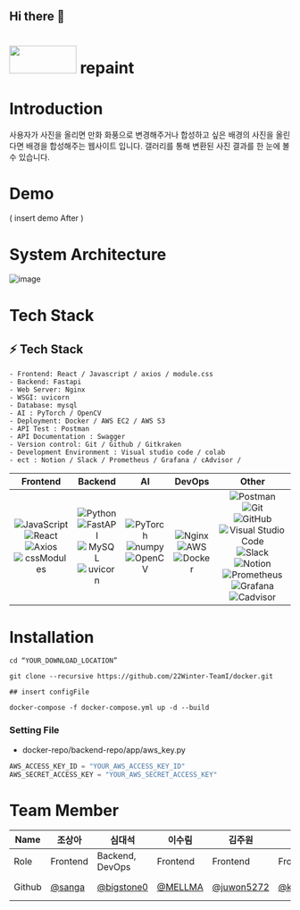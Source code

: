 ## Hi there 👋

<!--

**Here are some ideas to get you started:**

🙋‍♀️ A short introduction - what is your organization all about?
🌈 Contribution guidelines - how can the community get involved?
👩‍💻 Useful resources - where can the community find your docs? Is there anything else the community should know?
🍿 Fun facts - what does your team eat for breakfast?
🧙 Remember, you can do mighty things with the power of [Markdown](https://docs.github.com/github/writing-on-github/getting-started-with-writing-and-formatting-on-github/basic-writing-and-formatting-syntax)
-->
# <img style="width: 120px; height: 50px" src="https://user-images.githubusercontent.com/93627156/215498284-b1f31fb4-5a48-46b4-85b9-879688bd5ad7.png"/> repaint

# Introduction

사용자가 사진을 올리면 만화 화풍으로 변경해주거나 합성하고 싶은 배경의 사진을 올린다면 배경을 합성해주는 웹사이트 입니다.
갤러리를 통해 변환된 사진 결과를 한 눈에 볼 수 있습니다.
# Demo

( insert demo After )

# System Architecture

![image](https://user-images.githubusercontent.com/93627156/215693158-5abc63db-710a-4155-be51-f7a529c83e85.png)

# Tech Stack
## **:zap: Tech Stack**
```
- Frontend: React / Javascript / axios / module.css
- Backend: Fastapi 
- Web Server: Nginx
- WSGI: uvicorn
- Database: mysql 
- AI : PyTorch / OpenCV
- Deployment: Docker / AWS EC2 / AWS S3
- API Test : Postman
- API Documentation : Swagger
- Version control: Git / Github / Gitkraken
- Development Environment : Visual studio code / colab
- ect : Notion / Slack / Prometheus / Grafana / cAdvisor /
```
|Frontend|Backend|AI|DevOps|Other|
|:------:|:------:|:---:|:----:|:---:|
|![JavaScript](https://img.shields.io/badge/javascript-F7DF1E?style=for-the-badge&logo=javascript&logoColor=black)<br>![React](https://img.shields.io/badge/react-%2320232a.svg?style=for-the-badge&logo=react&logoColor=%2361DAFB)<br>![Axios](https://img.shields.io/badge/axios-%5A29E4.svg?style=for-the-badge&logo=axios&logoColor=white)<br>![cssModules](https://img.shields.io/badge/cssModules-000000?style=for-the-badge&logo=cssModules&logoColor=white)|![Python](https://img.shields.io/badge/python-%2314354C.svg?style=for-the-badge&logo=python&logoColor=white)<br>![FastAPI](https://img.shields.io/badge/FastAPI-009688?style=for-the-badge&logo=fastapi&logoColor=white)<br>![MySQL](https://img.shields.io/badge/mysql-4479A1?style=for-the-badge&logo=mysql&logoColor=white)<br>![uvicorn](https://img.shields.io/badge/uvicorn-499848?style=for-the-badge&logo=uvicorn&logoColor=white)<br>|![PyTorch](https://img.shields.io/badge/PyTorch-%23EE4C2C.svg?style=for-the-badge&logo=PyTorch&logoColor=white)</br>![numpy](https://img.shields.io/badge/numpy-013243?style=for-the-badge&logo=numpy&logoColor=white)<br>![OpenCV](https://img.shields.io/badge/opencv-%23white.svg?style=for-the-badge&logo=opencv&logoColor=white)|</br>![Nginx](https://img.shields.io/badge/nginx-%23009639.svg?style=for-the-badge&logo=nginx&logoColor=white)<br>![AWS](https://img.shields.io/badge/AWS-%23FF9900.svg?style=for-the-badge&logo=amazon-aws&logoColor=white)<br>![Docker](https://img.shields.io/badge/docker-%230db7ed.svg?style=for-the-badge&logo=docker&logoColor=white)|![Postman](https://img.shields.io/badge/Postman-FF6C37?style=for-the-badge&logo=Postman&logoColor=white)<br>![Git](https://img.shields.io/badge/git-%23F05033.svg?style=for-the-badge&logo=git&logoColor=white)<br>![GitHub](https://img.shields.io/badge/github-%23121011.svg?style=for-the-badge&logo=github&logoColor=white)<br>![Visual Studio Code](https://img.shields.io/badge/VisualStudioCode-0078d7.svg?style=for-the-badge&logo=visual-studio-code&logoColor=white)<br>![Slack](https://img.shields.io/badge/Slack-4A154B?style=for-the-badge&logo=slack&logoColor=white)<br>![Notion](https://img.shields.io/badge/Notion-%23000000.svg?style=for-the-badge&logo=notion&logoColor=white)<br>![Prometheus](https://img.shields.io/badge/Prometheus-E6522C?style=for-the-badge&logo=Prometheus&logoColor=white)<br>![Grafana](https://img.shields.io/badge/grafana-%23F46800.svg?style=for-the-badge&logo=grafana&logoColor=white)<br>![Cadvisor](https://img.shields.io/badge/Cadvisor-%2320232a.svg?style=for-the-badge&logo=Cadvisor&logoColor=%2361DAFB)
# Installation

```
cd “YOUR_DOWNLOAD_LOCATION”

git clone --recursive https://github.com/22Winter-TeamI/docker.git

## insert configFile 

docker-compose -f docker-compose.yml up -d --build

```

### Setting File


- docker-repo/backend-repo/app/aws_key.py


```python
AWS_ACCESS_KEY_ID = "YOUR_AWS_ACCESS_KEY_ID"
AWS_SECRET_ACCESS_KEY = "YOUR_AWS_SECRET_ACCESS_KEY"

```
# Team Member

| Name    | 조상아                                       |심대석                               | 이수림                                        | 김주원      | 김인철 | 박수연                              |
| ------- | --------------------------------------------- | ------------------------------------ | --------------------------------------------- | --------------------------------------- | -----| ----- |
| Role    |   Frontend   |    Backend, DevOps     | Frontend | Frontend | Frontend,Backend,DevOps | Backend, DevOps |
| Github  | [@sanga](https://github.com/Tesa-github) | [@bigstone0](https://github.com/bigstone0) | [@MELLMA](https://github.com/MELLMA) | [@juwon5272](https://github.com/juwon5272) | [@kimich1218](https://github.com/kimich1218)| [@PARK-Su-yeon](https://github.com/PARK-Su-yeon)|

